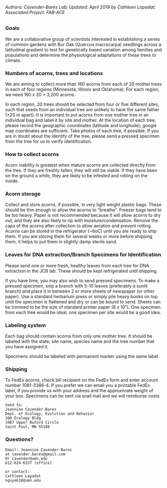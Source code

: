 ###### Authors: Cavender-Bares Lab; Updated: April 2019 by Cathleen Lapadat; Associated Project: FAB-ACE

### Goals

We are a collaborative group of scientists interested in establishing a
series of common gardens with Bur Oak (Quercus macrocarpa) seedlings
across a latitudinal gradient to test for genetically based variation
among families and populations and determine the physiological
adaptations of these trees to climate.

### Numbers of acorns, trees and locations

We are aiming to collect more than 160 acorns from each of 20 mother
trees in each of four regions (Minnesota, Illinois and Oklahoma). For
each region, we need 160 x 20 = 3,200 acorns.

In each region, 20 trees should be selected from four or five different
sites, such that seeds from an individual tree are unlikely to have the
same father (&gt;20 m apart). It is important to put acorns from one
mother tree in an individual bag and label it by site and mother. At the
location of each tree, please record the geographic coordinates
(latitude and longitude); google map coordinates are sufficient. Take
photos of each tree, if possible. If you are in doubt about the identify
of the tree, please send a pressed specimen from the tree for us to
verify identification.

### How to collect acorns

Acorn viability is greatest when mature acorns are collected directly
from the tree. If they are freshly fallen, they will still be viable. If
they have been on the ground a while, they are likely to be infested and
rotting on the inside.

### Acorn storage

Collect and store acorns, if possible, in very light weight plastic
bags. These should be thin enough to allow the acorns to “breathe”.
Freezer bags tend to be too heavy. Paper is not recommended because it
will allow acorns to dry out, and they are also likely to rip with
moisture/condensation. Remove the caps of the acorns after collection to
allow aeration and prevent rotting. Acorns can be stored in the
refrigerator (~6oC) until you are ready to ship them. If you are storing
them for several weeks or more before shipping them, it helps to put
them in slightly damp sterile sand.

### Leaves for DNA extraction/Branch Specimens for Identification

Please send one or more fresh, healthy leaves from each tree for DNA
extraction in the JCB lab. These should be kept refrigerated until
shipping.

If you have time, you may also wish to send pressed specimens. To make a
pressed specimen, snip a branch with 5-10 leaves (preferably a sunlit
branch) and place it in between 2 or more sheets of newspaper (or other
paper). Use a standard herbarium press or simply pile heavy books on top
until the specimen is flattened and dry or can be bound to send. Sheets
can be trimmed to be the size of standard printer paper (8 x 10”). One
specimen from each tree would be ideal, one specimen per site would be a
good idea.

### Labeling system

Each bag should contain acorns from only one mother tree. It should be
labeled with the state, site name, species name and the tree number that
you have assigned it.

Specimens should be labeled with permanent marker using the same label.

### Shipping

To FedEx acorns, check bill recipient on the FedEx form and enter
account number 1081-3386-4. If you prefer we can email you a printable
FedEx label, if you provide us with your address and the approximate
weight of your box. Specimens can be sent via snail mail and we will
reimburse costs.

    Send to:  
    Jeannine Cavender-Bares  
    Dept. of Ecology, Evolution and Behavior  
    100 Ecology Bldg
    1987 Upper Buford Circle
    Saint Paul, MN 55108

### Questions?

    Email: Jeannine Cavender-Bares 
    at cavender.bares@gmail.com
    Or cavender@umn.edu
    612-624-6337 (office)

    or contact:
    Cathleen Lapadat
    nguye618@umn.edu
